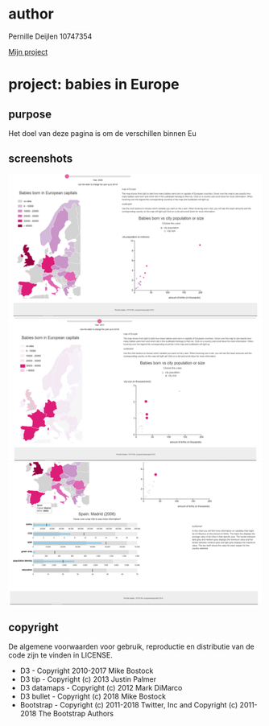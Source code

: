 # author

Pernille Deijlen
10747354

[Mijn project](https://pernilledeijlen.github.io/Project/)

# project: babies in Europe

## purpose
Het doel van deze pagina is om de verschillen binnen Eu

## screenshots
![sketch](doc/slide1.PNG)
![sketch](doc/slide2.PNG)
![sketch](doc/slide3.PNG)


## copyright
De algemene voorwaarden voor gebruik, reproductie en distributie van de code zijn te vinden in LICENSE.

-	D3 - Copyright 2010-2017 Mike Bostock
-	D3 tip - Copyright (c) 2013 Justin Palmer
-	D3 datamaps - Copyright (c) 2012 Mark DiMarco
-	D3 bullet - Copyright (c) 2018 Mike Bostock
-	Bootstrap - Copyright (c) 2011-2018 Twitter, Inc and Copyright (c) 2011-2018 The Bootstrap Authors



